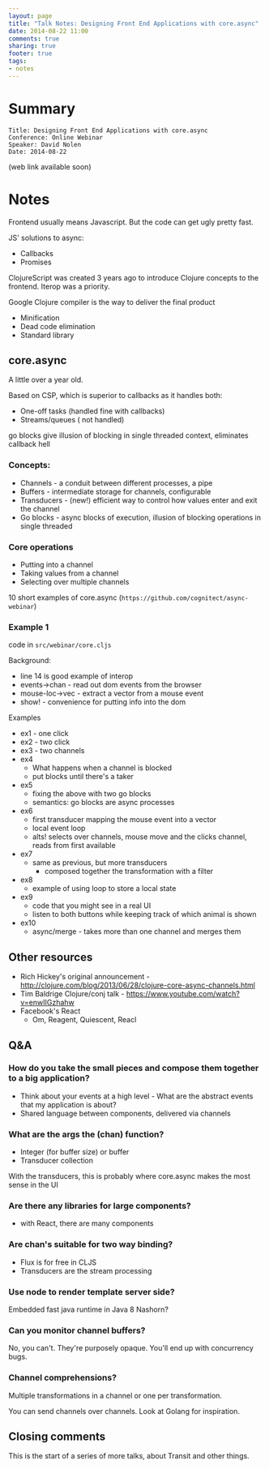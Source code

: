 ```yaml
---
layout: page
title: "Talk Notes: Designing Front End Applications with core.async"
date: 2014-08-22 11:00
comments: true
sharing: true
footer: true
tags:
- notes
---
```


# Summary

    Title: Designing Front End Applications with core.async
    Conference: Online Webinar
    Speaker: David Nolen
    Date: 2014-08-22

(web link available soon)

# Notes

Frontend usually means Javascript.  But the code can get ugly pretty fast.

JS' solutions to async:

* Callbacks
* Promises

ClojureScript was created 3 years ago to introduce Clojure concepts to the frontend.  Iterop was a priority.

Google Clojure compiler is the way to deliver the final product

* Minification
* Dead code elimination
* Standard library

## core.async

A little over a year old.

Based on CSP, which is superior to callbacks as it handles both:

* One-off tasks (handled fine with callbacks)
* Streams/queues ( not handled)

go blocks give illusion of blocking in single threaded context, eliminates callback hell

### Concepts:

* Channels - a conduit between different processes, a pipe
* Buffers - intermediate storage for channels, configurable
* Transducers - (new!) efficient way to control how values enter and exit the channel
* Go blocks - async blocks of execution, illusion of blocking operations in single threaded

### Core operations

* Putting into a channel
* Taking values from a channel
* Selecting over multiple channels

10 short examples of core.async (`https://github.com/cognitect/async-webinar`)

### Example 1

code in `src/webinar/core.cljs`

Background:

* line 14 is good example of interop
* events->chan - read out dom events from the browser
* mouse-loc->vec - extract a vector from a mouse event
* show! - convenience for putting info into the dom

Examples

* ex1 - one click
* ex2 - two click
* ex3 - two channels
* ex4
    * What happens when a channel is blocked
    * put blocks until there's a taker
* ex5
    * fixing the above with two go blocks
    * semantics: go blocks are async processes
* ex6
    * first transducer mapping the mouse event into a vector
    * local event loop
    * alts! selects over channels, mouse move and the clicks channel, reads from first available
* ex7
    * same as previous, but more transducers
        * composed together the transformation with a filter
* ex8
    * example of using loop to store a local state
* ex9
    * code that you might see in a real UI
    * listen to both buttons while keeping track of which animal is shown
* ex10
    * async/merge - takes more than one channel and merges them

## Other resources

* Rich Hickey's original announcement - http://clojure.com/blog/2013/06/28/clojure-core-async-channels.html
* Tim Baldrige Clojure/conj talk - https://www.youtube.com/watch?v=enwIIGzhahw
* Facebook's React
    * Om, Reagent, Quiescent, Reacl

## Q&A

### How do you take the small pieces and compose them together to a big application?

* Think about your events at a high level - What are the abstract events that my application is about?
* Shared language between components, delivered via channels

### What are the args the (chan) function?

* Integer (for buffer size) or buffer
* Transducer collection

With the transducers, this is probably where core.async makes the most sense in the UI

### Are there any libraries for large components?

* with React, there are many components

### Are chan's suitable for two way binding?

* Flux is for free in CLJS
* Transducers are the stream processing

### Use node to render template server side?

Embedded fast java runtime in Java 8 Nashorn?

### Can you monitor channel buffers?

No, you can't.  They're purposely opaque.  You'll end up with concurrency bugs.

### Channel comprehensions?

Multiple transformations in a channel or one per transformation.

You can send channels over channels. Look at Golang for inspiration.

## Closing comments

This is the start of a series of more talks, about Transit and other things.
